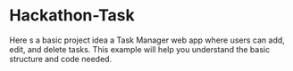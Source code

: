 # Hackathon-Task
Here s a basic project idea a Task Manager web app where users can add, edit, and delete tasks.
This example will help you understand 
the basic structure and code needed.
